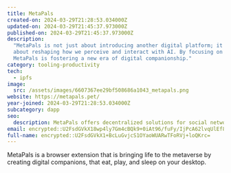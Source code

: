 ```yaml
---
title: MetaPals
created-on: 2024-03-29T21:28:53.034000Z
updated-on: 2024-03-29T21:45:37.973000Z
published-on: 2024-03-29T21:45:37.973000Z
description:
  "MetaPals is not just about introducing another digital platform; it's
  about reshaping how we perceive and interact with AI. By focusing on emotional resonance,
  MetaPals is fostering a new era of digital companionship."
category: tooling-productivity
tech:
  - ipfs
image:
  src: /assets/images/6607367ee29bf508686a1043_metapals.png
website: https://metapals.pet/
year-joined: 2024-03-29T21:28:53.034000Z
subcategory: dapp
seo:
  description: MetaPals offers decentralized solutions for social networking and collaboration.
email: encrypted::U2FsdGVkX18wp4ly7Gm4cBQk9+0iAt96/fuFy/IjPcA62lvqUlEf8WdvgNcgivI+
full-name: encrypted::U2FsdGVkX1+BcLuGvjcS1OYaoWUARwTFoRVj+loQKrc=
---
```


MetaPals is a browser extension that is bringing life to the metaverse by creating digital companions, that eat, play, and sleep on your desktop.
